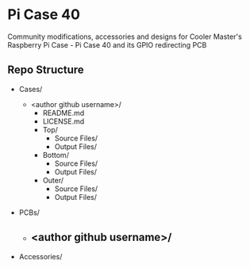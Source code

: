 # Pi Case 40

Community modifications, accessories and designs for Cooler Master's Raspberry Pi Case - Pi Case 40 and its GPIO redirecting PCB

## Repo Structure

- Cases/  
    - \<author github username\>/  
        - README.md  
        - LICENSE.md  
        - Top/  
            - Source Files/  
            - Output Files/  
        - Bottom/  
            - Source Files/  
            - Output Files/  
        - Outer/  
            - Source Files/  
            - Output Files/  

- PCBs/  
    - \<author github username\>/  
        - 
- Accessories/  
